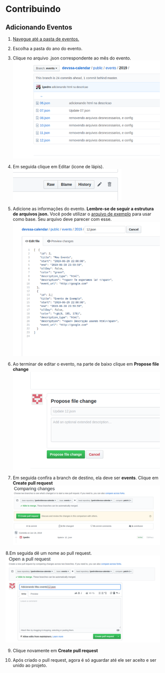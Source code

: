 # Contribuindo

## Adicionando Eventos

 1. [Navegue até a pasta de eventos.](https://github.com/1pedro/devssa-calendar/tree/events/public/events)
 
 2. Escolha a pasta do ano do evento.
 
 3. Clique no arquivo .json correspondente ao mês do evento. ![enter image description here](https://github.com/1pedro/devssa-calendar/blob/events/public/events/tutorial/event-files.png?raw=true)
 
 4. Em seguida clique em Editar (icone de lápis).
 ![enter image description here](https://github.com/1pedro/devssa-calendar/blob/events/public/events/tutorial/edit.png?raw=true)
 
 5. Adicione as informações do evento. **Lembre-se de seguir a estrutura de arquivos json.** Você pode utilizar o [arquivo de exemplo](https://github.com/1pedro/devssa-calendar/blob/events/public/events/example.json) para usar como base. Seu arquivo deve parecer com esse.![enter image description here](https://github.com/1pedro/devssa-calendar/blob/events/public/events/tutorial/event-changed.png?raw=true)
 
 6. Ao terminar de editar o evento, na parte de baixo clique em **Propose file change**![propose-change.png](https://github.com/1pedro/devssa-calendar/blob/events/public/events/tutorial/propose-change.png?raw=true)

7. Em seguida confira a branch de destino, ela deve ser **events**. Clique em **Create pull request**![open-pull-request.png](https://github.com/1pedro/devssa-calendar/blob/events/public/events/tutorial/open-pull-request.png?raw=true)

8.Em seguida dê um nome ao pull request.![creating pull request.png](https://github.com/1pedro/devssa-calendar/blob/events/public/events/tutorial/creating%20pull%20request.png?raw=true)

9. Clique novamente em **Create pull request**

10. Após criado o pull request, agora é só aguardar até ele ser aceito e ser unido ao projeto.
